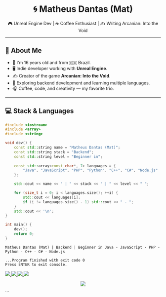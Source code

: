 <h1 align="center">🌀 Matheus Dantas (Mat)</h1>
<p align="center">🎮 Unreal Engine Dev | ☕ Coffee Enthusiast | ✍️ Writing Arcanian: Into the Void</p>

---

## 👤 About Me
- 🧠 I'm 16 years old and from 🇧🇷 Brazil.  
- 🖥️ Indie developer working with **Unreal Engine**.  
- ✍️ Creator of the game **Arcanian: Into the Void**.  
- 🧪 Exploring backend development and learning multiple languages.  
- 🎧 Coffee, code, and creativity — my favorite trio.

---

## 💻 Stack & Languages

```cpp
#include <iostream>
#include <array>
#include <string>

void dev() {
    const std::string name = "Matheus Dantas (Mat)";
    const std::string stack = "Backend";
    const std::string level = "Beginner in";
    
    const std::array<const char*, 7> languages = {
        "Java", "JavaScript", "PHP", "Python", "C++", "C#", "Node.js"
    };

    std::cout << name << " | " << stack << " | " << level << " ";

    for (size_t i = 0; i < languages.size(); ++i) {
        std::cout << languages[i];
        if (i != languages.size() - 1) std::cout << " - "; 
    }
    std::cout << '\n';
}

int main() {
    dev();
    return 0;
}

```

```Console
Matheus Dantas (Mat) | Backend | Beginner in Java - JavaScript - PHP - Python - C++ - C# - Node.js

...Program finished with exit code 0
Press ENTER to exit console.
```
 

<p align="left"> <a href="https://www.instagram.com/matt_dantas_" target="_blank"> <img src="https://img.shields.io/badge/Instagram-%23E4405F.svg?style=for-the-badge&logo=Instagram&logoColor=white" /> </a> <a href="https://steamcommunity.com/id/escolhendo" target="_blank"> <img src="https://img.shields.io/badge/Steam-%23000000.svg?style=for-the-badge&logo=Steam&logoColor=white" /> </a> <a href="https://www.reddit.com/user/escolhendo/" target="_blank"> <img src="https://img.shields.io/badge/Reddit-%23FF4500.svg?style=for-the-badge&logo=Reddit&logoColor=white" /> </a> <a href="https://github.com/Escolhendo" target="_blank"> <img src="https://img.shields.io/badge/GitHub-%23121011.svg?style=for-the-badge&logo=github&logoColor=white" /> </a> </p>
<p align="center"> <img src="https://capsule-render.vercel.app/api?type=wave&color=gradient&height=150&section=footer&text=Thanks%20for%20visiting!&fontSize=25&fontAlignY=40" /> </p> ```
